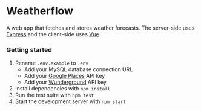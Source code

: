 # Weatherflow

A web app that fetches and stores weather forecasts. The server-side uses
[Express](https://expressjs.com) and the client-side uses [Vue](https://vuejs.org).

### Getting started
1. Rename `.env.example` to `.env`
    - Add your MySQL database connection URL
    - Add your [Google Places](https://developers.google.com/places/javascript/) API key
    - Add your [Wunderground](https://www.wunderground.com/weather/api) API key
1. Install dependencies with `npm install`
1. Run the test suite with `npm test`
1. Start the development server with `npm start`
